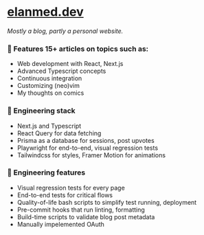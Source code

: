 # [elanmed.dev](https://elanmed.dev)

_Mostly a blog, partly a personal website._

### 📰 Features 15+ articles on topics such as:

- Web development with React, Next.js
- Advanced Typescript concepts
- Continuous integration
- Customizing (neo)vim
- My thoughts on comics

### 🥞 Engineering stack

- Next.js and Typescript
- React Query for data fetching
- Prisma as a database for sessions, post upvotes
- Playwright for end-to-end, visual regression tests
- Tailwindcss for styles, Framer Motion for animations

### 🚀 Engineering features

- Visual regression tests for every page
- End-to-end tests for critical flows
- Quality-of-life bash scripts to simplify test running, deployment
- Pre-commit hooks that run linting, formatting
- Build-time scripts to validate blog post metadata
- Manually impelemented OAuth
  <!-- - Jest tests (TODO) -->
  <!-- - Playwright tests to ensure no broken links (TODO) -->
